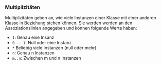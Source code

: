### **Multiplizitäten**

Multiplizitäten geben an, wie viele Instanzen einer Klasse mit einer anderen Klasse in Beziehung stehen können. Sie werden werden an den Assoziationslinien angegeben und können folgende Werte haben:

- `1`: Genau eine Insanz
- `0 .. 1`: Null oder eine Instanz
- `*` Beliebig viele Instanzen (null oder mehr)
- `n`: Genau n Instanzen
- `m..n`: Zwischen m und n Instanzen